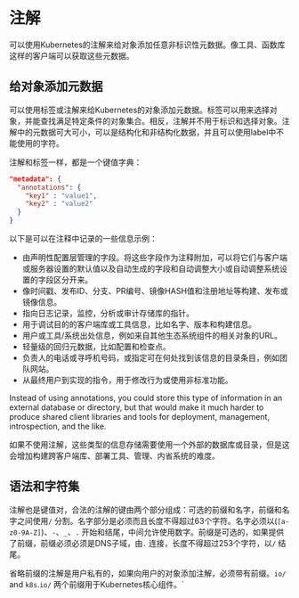 # 注解

可以使用Kubernetes的注解来给对象添加任意非标识性元数据。像工具、函数库这样的客户端可以获取这些元数据。

## 给对象添加元数据

可以使用标签或注解来给Kubernetes的对象添加元数据。标签可以用来选择对象，并能查找满足特定条件的对象集合。相反，注解并不用于标识和选择对象。注解中的元数据可大可小，可以是结构化和非结构化数据，并且可以使用label中不能使用的字符。

注解和标签一样，都是一个键值字典：

```json
"metadata": {
  "annotations": {
    "key1" : "value1",
    "key2" : "value2"
  }
}
```

以下是可以在注释中记录的一些信息示例：

- 由声明性配置层管理的字段。将这些字段作为注释附加，可以将它们与客户端或服务器设置的默认值以及自动生成的字段和自动调整大小或自动调整系统设置的字段区分开来。
- 像时间戳、发布ID、分支、PR编号、镜像HASH值和注册地址等构建、发布或镜像信息。
- 指向日志记录，监控，分析或审计存储库的指针。
- 用于调试目的的客户端库或工具信息，比如名字、版本和构建信息。
- 用户或工具/系统出处信息，例如来自其他生态系统组件的相关对象的URL。
- 轻量级的回归元数据，比如配置和检查点。
- 负责人的电话或寻呼机号码，或指定可在何处找到该信息的目录条目，例如团队网站。
- 从最终用户到实现的指令，用于修改行为或使用非标准功能。

Instead of using annotations, you could store this type of information in an external database or directory, but that would make it much harder to produce shared client libraries and tools for deployment, management, introspection, and the like.

如果不使用注解，这些类型的信息存储需要使用一个外部的数据库或目录，但是这会增加构建跨客户端库、部署工具、管理、内省系统的难度。

## 语法和字符集

注解也是键值对，合法的注解的键由两个部分组成：可选的前缀和名字，前缀和名字之间使用`/` 分割。名字部分是必须而且长度不得超过63个字符。名字必须以(`[a-z0-9A-Z]`)、`-`、`_`、`.` 开始和结尾，中间允许使用数字。前缀是可选的，如果提供了前缀，前缀必须必须是DNS子域，由`.` 连接，长度不得超过253个字符，以`/` 结尾。

省略前缀的注解是用户私有的，如果向用户的对象添加注解，必须带有前缀。`io/` and `k8s`.`io/` 两个前缀用于Kubernetes核心组件。`


